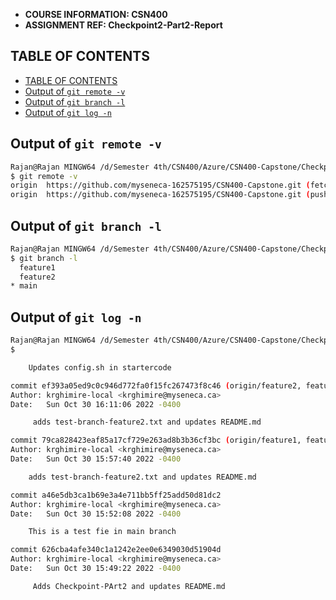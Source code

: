 - **COURSE INFORMATION: CSN400**
- **ASSIGNMENT REF: Checkpoint2-Part2-Report**

## TABLE OF CONTENTS

- [TABLE OF CONTENTS](#table-of-contents)
- [Output of ` git remote -v `](#output-of-git-remote--v)
- [Output of ` git branch -l `](#output-of-git-branch--l)
- [Output of ` git log -n `](#output-of-git-log--n)


## Output of ` git remote -v `

```bash
Rajan@Rajan MINGW64 /d/Semester 4th/CSN400/Azure/CSN400-Capstone/Checkpoint2-Part2 (main)
$ git remote -v
origin  https://github.com/myseneca-162575195/CSN400-Capstone.git (fetch)
origin  https://github.com/myseneca-162575195/CSN400-Capstone.git (push)
```
## Output of ` git branch -l `

```bash
Rajan@Rajan MINGW64 /d/Semester 4th/CSN400/Azure/CSN400-Capstone/Checkpoint2-Part2 (main)
$ git branch -l
  feature1
  feature2
* main
```
## Output of ` git log -n `
```bash
Rajan@Rajan MINGW64 /d/Semester 4th/CSN400/Azure/CSN400-Capstone/Checkpoint2-Part2 (main)
$

    Updates config.sh in startercode

commit ef393a05ed9c0c946d772fa0f15fc267473f8c46 (origin/feature2, feature2)
Author: krghimire-local <krghimire@myseneca.ca>
Date:   Sun Oct 30 16:11:06 2022 -0400

     adds test-branch-feature2.txt and updates README.md

commit 79ca828423eaf85a17cf729e263ad8b3b36cf3bc (origin/feature1, feature1)
Author: krghimire-local <krghimire@myseneca.ca>
Date:   Sun Oct 30 15:57:40 2022 -0400

    adds test-branch-feature2.txt and updates README.md

commit a46e5db3ca1b69e3a4e711bb5ff25add50d81dc2
Author: krghimire-local <krghimire@myseneca.ca>
Date:   Sun Oct 30 15:52:08 2022 -0400

    This is a test fie in main branch

commit 626cba4afe340c1a1242e2ee0e6349030d51904d
Author: krghimire-local <krghimire@myseneca.ca>
Date:   Sun Oct 30 15:49:22 2022 -0400

     Adds Checkpoint-PArt2 and updates README.md
```
